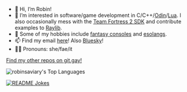 - 👋 Hi, I’m Robin!
- 👀 I’m interested in software/game development in C/C++/[Odin](https://odin-lang.org/)/[Lua](https://www.lua.org/). I also occasionally mess with the [Team Fortress 2 SDK](https://github.com/ValveSoftware/source-sdk-2013) and contribute examples to [Raylib](https://github.com/raysan5/raylib).
- 🔨 Some of my hobbies include [fantasy consoles](https://github.com/paladin-t/fantasy) and [esolangs](https://esolangs.org/wiki/).
- 📫 Find my email [here](https://robinsaviary.com/about)! Also [Bluesky](https://bsky.app/profile/robinsaviary.com)!
- 🏳️‍⚧️ Pronouns: she/fae/it

[Find my other repos on git.gay!](https://git.gay/RobinsAviary?tab=repositories)

![robinsaviary's Top Languages](https://github-readme-stats.vercel.app/api/top-langs/?username=robinsaviary&theme=vue-dark&show_icons=true&hide_border=false&layout=compact)

<a href="https://readme-jokes.vercel.app"><img align="center" src="https://readme-jokes.vercel.app/api" alt="README Jokes"></a>
